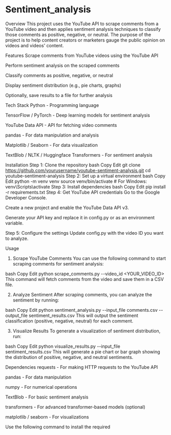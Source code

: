 # Sentiment_analysis

Overview
This project uses the YouTube API to scrape comments from a YouTube video and then applies sentiment analysis techniques to classify those comments as positive, negative, or neutral. The purpose of the project is to help content creators or marketers gauge the public opinion on videos and videos' content.

Features
Scrape comments from YouTube videos using the YouTube API

Perform sentiment analysis on the scraped comments

Classify comments as positive, negative, or neutral

Display sentiment distribution (e.g., pie charts, graphs)

Optionally, save results to a file for further analysis

Tech Stack
Python - Programming language

TensorFlow / PyTorch - Deep learning models for sentiment analysis

YouTube Data API - API for fetching video comments

pandas - For data manipulation and analysis

Matplotlib / Seaborn - For data visualization

TextBlob / NLTK / Huggingface Transformers - For sentiment analysis

Installation
Step 1: Clone the repository
bash
Copy
Edit
git clone https://github.com/yourusername/youtube-sentiment-analysis.git
cd youtube-sentiment-analysis
Step 2: Set up a virtual environment
bash
Copy
Edit
python -m venv venv
source venv/bin/activate  # For Windows: venv\Scripts\activate
Step 3: Install dependencies
bash
Copy
Edit
pip install -r requirements.txt
Step 4: Get YouTube API credentials
Go to the Google Developer Console.

Create a new project and enable the YouTube Data API v3.

Generate your API key and replace it in config.py or as an environment variable.

Step 5: Configure the settings
Update config.py with the video ID you want to analyze.

Usage
1. Scrape YouTube Comments
You can use the following command to start scraping comments for sentiment analysis:

bash
Copy
Edit
python scrape_comments.py --video_id <YOUR_VIDEO_ID>
This command will fetch comments from the video and save them in a CSV file.

2. Analyze Sentiment
After scraping comments, you can analyze the sentiment by running:

bash
Copy
Edit
python sentiment_analysis.py --input_file comments.csv --output_file sentiment_results.csv
This will output the sentiment classification (positive, negative, neutral) for each comment.

3. Visualize Results
To generate a visualization of sentiment distribution, run:

bash
Copy
Edit
python visualize_results.py --input_file sentiment_results.csv
This will generate a pie chart or bar graph showing the distribution of positive, negative, and neutral sentiments.

Dependencies
requests - For making HTTP requests to the YouTube API

pandas - For data manipulation

numpy - For numerical operations

TextBlob - For basic sentiment analysis

transformers - For advanced transformer-based models (optional)

matplotlib / seaborn - For visualizations

Use the following command to install the required
